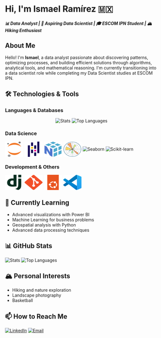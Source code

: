 # Hi, I'm Ismael Ramírez 🇲🇽

##### **📊 Data Analyst | 🚀 Aspiring Data Scientist | 🎓 ESCOM IPN Student | 🏔️ Hiking Enthusiast**

## About Me

Hello! I'm **Ismael**, a data analyst passionate about discovering patterns, optimizing processes, and building efficient solutions through algorithms, analytical tools, and mathematical reasoning. I'm currently transitioning into a data scientist role while completing my Data Scientist studies at ESCOM IPN.

## 🛠️ Technologies & Tools

### Languages & Databases
<p align="center">
  <img src="https://github-readme-stats.vercel.app/api?username=IsmaelDatos&show_icons=true&theme=dark&bg_color=00000000&text_color=4ade80&icon_color=4ade80&title_color=4ade80" alt="Stats">  <img src="https://github-readme-stats.vercel.app/api/top-langs/?username=IsmaelDatos&layout=compact&theme=dark&bg_color=00000000&text_color=4ade80&title_color=4ade80" alt="Top Languages">
</p>

### Data Science
<p align="left">
  <img align="center" alt="Jupyter" height="50" width="60" src="https://raw.githubusercontent.com/devicons/devicon/master/icons/jupyter/jupyter-original.svg">  <img align="center" alt="Pandas" height="50" width="60" src="https://raw.githubusercontent.com/devicons/devicon/master/icons/pandas/pandas-original.svg">  <img align="center" alt="NumPy" height="50" width="60" src="https://raw.githubusercontent.com/devicons/devicon/master/icons/numpy/numpy-original.svg">  <img align="center" alt="Matplotlib" height="50" width="60" src="https://raw.githubusercontent.com/devicons/devicon/master/icons/matplotlib/matplotlib-original.svg">  <img align="center" alt="Seaborn" height="50" width="60" src="https://seaborn.pydata.org/_images/logo-mark-lightbg.svg">  <img align="center" alt="Scikit-learn" height="50" width="60" src="https://upload.wikimedia.org/wikipedia/commons/0/05/Scikit_learn_logo_small.svg">
</p>

### Development & Others
<p align="left">
  <img align="center" alt="Django" height="50" width="60" src="https://raw.githubusercontent.com/devicons/devicon/master/icons/django/django-plain.svg">  <img align="center" alt="Git" height="50" width="60" src="https://raw.githubusercontent.com/devicons/devicon/master/icons/git/git-original.svg">  <img align="center" alt="Ubuntu" height="50" width="60" src="https://raw.githubusercontent.com/devicons/devicon/master/icons/ubuntu/ubuntu-plain.svg">  <img align="center" alt="VSCode" height="50" width="60" src="https://raw.githubusercontent.com/devicons/devicon/master/icons/vscode/vscode-original.svg">
</p>


## 🌱 Currently Learning
- Advanced visualizations with Power BI
- Machine Learning for business problems
- Geospatial analysis with Python
- Advanced data processing techniques

## 📊 GitHub Stats
<p align="left">
  <img src="https://github-readme-stats.vercel.app/api?username=IsmaelDatos&show_icons=true&theme=dark&bg_color=00000000&text_color=4ade80&icon_color=4ade80&title_color=4ade80" alt="Stats">  <img src="https://github-readme-stats.vercel.app/api/top-langs/?username=IsmaelDatos&layout=compact&theme=dark&bg_color=00000000&text_color=4ade80&title_color=4ade80" alt="Top Languages" height="235" width="250" >
</p>

## 🏔️ Personal Interests
- Hiking and nature exploration
- Landscape photography
- Basketball

## 📫 How to Reach Me
[![LinkedIn](https://img.shields.io/badge/LinkedIn-0077B5?style=for-the-badge&logo=linkedin&logoColor=white)](https://www.linkedin.com/in/ismaeldatos/) 
[![Email](https://img.shields.io/badge/Gmail-D14836?style=for-the-badge&logo=gmail&logoColor=white)](mailto:ramirez.ismael.datos@gmail.com)
